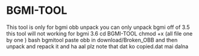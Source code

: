 # BGMI-TOOL
This tool is only for bgmi obb  unpack you can only unpack bgmi off of 3.5 this tool will not working for bgmi 3.6 
cd BGMI-TOOL
chmod +x (all file one by one )
bash bgmitool 
paste obb in download/Broken_OBB
and then unpack and repack it and ha aal plz note that dat ko copied.dat mai dalna 
